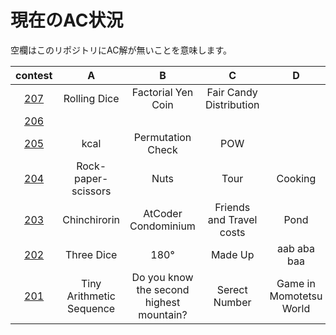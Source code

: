 # 現在のAC状況
空欄はこのリポジトリにAC解が無いことを意味します。

| contest |  A  |  B  |  C  |  D  |  E  |  F  |
| :-----: | :-: | :-: | :-: | :-: | :-: | :-: |
| [207](./207) | Rolling Dice | Factorial Yen Coin | Fair Candy Distribution |  |  | |
| [206](./206) |  |  |  |  |  | |
| [205](./205) | kcal | Permutation Check | POW |  |  | |
| [204](./204) | Rock-paper-scissors | Nuts | Tour | Cooking | Rush Hour 2 | |
| [203](./203) | Chinchirorin | AtCoder Condominium | Friends and Travel costs | Pond | White Pawn | Weed |
| [202](./202) | Three Dice | 180&deg;| Made Up | aab aba baa | | |
| [201](./201) | Tiny Arithmetic Sequence | Do you know the second highest mountain? | Serect Number | Game in Momotetsu World | Xor Distances | |